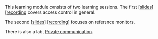 This learning module consists of two learning sessions. The first 
\[[slides](http://ver.miun.se/courses/security/dasak/ac-slides.pdf)\] 
\[[recording](https://connect.sunet.se/p9i2dkp78vj/) covers access control in 
general.

The second 
\[[slides](http://ver.miun.se/courses/security/dasak/refmon-slides.pdf)\] 
\[[recording](https://connect.sunet.se/p4ktwqy0cw0/)\] focuses on reference 
monitors.

There is also a lab, [Private 
communication](https://ver.miun.se/courses/security/dasak/pricomlab.pdf).
